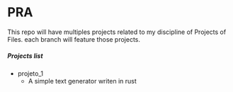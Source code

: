 # PRA

This repo will have multiples projects related to my discipline of Projects of Files. each branch will feature those projects.

##### Projects list

- projeto_1
  - A simple text generator writen in rust
